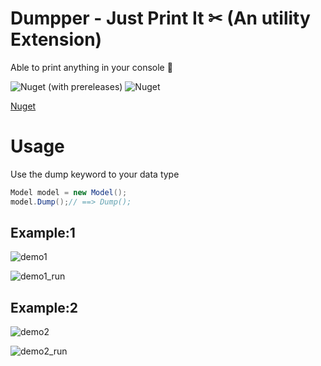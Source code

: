 # Dumpper - Just Print It ✂ (An utility Extension)

Able to print anything in your console 🎉

![Nuget (with prereleases)](https://img.shields.io/nuget/vpre/Dumpper?color=red&style=for-the-badge)
![Nuget](https://img.shields.io/nuget/dt/Dumpper?color=blue&style=for-the-badge)

[Nuget](https://www.nuget.org/packages/Dumpper/)

# Usage

Use the dump keyword to your data type

```c#
Model model = new Model();
model.Dump();// ==> Dump();
```

## Example:1

![demo1](https://user-images.githubusercontent.com/12936435/150546049-4ec0ab2b-d9f5-4368-918c-d0bdb841d622.png)

![demo1_run](https://user-images.githubusercontent.com/12936435/150546059-9ad6f793-74b7-4122-a906-5688fd13c060.png)

## Example:2

![demo2](https://user-images.githubusercontent.com/12936435/150546063-1881b6c2-9d9b-44b5-93e0-4429ed6d4bbd.png)

![demo2_run](https://user-images.githubusercontent.com/12936435/150546064-194f55ac-9b43-4eb1-a743-e862ebaac309.png)
